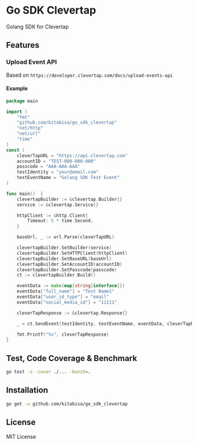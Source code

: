 # Go SDK Clevertap
Golang SDK for Clevertap

## Features
### Upload Event API
Based on `https://developer.clevertap.com/docs/upload-events-api`

#### Example
```go
package main

import (
	"fmt"
	"github.com/kitabisa/go_sdk_clevertap"
	"net/http"
	"net/url"
	"time"
)
const (
	cleverTapURL = "https://api.clevertap.com"
	accountID = "TEST-000-000-000"
	passcode = "AAA-AAA-AAA"
	testIdentity = "your@email.com"
	testEventName = "Golang SDK Test Event"
)

func main()  {
	clevertapBuilder := &clevertap.Builder{}
	service := &clevertap.Service{}

	httpClient := &http.Client{
		Timeout: 5 * time.Second,
	}

	baseUrl, _ := url.Parse(cleverTapURL)

	clevertapBuilder.SetBuilder(service)
	clevertapBuilder.SetHTTPClient(httpClient)
	clevertapBuilder.SetBaseURL(baseUrl)
	clevertapBuilder.SetAccountID(accountID)
	clevertapBuilder.SetPasscode(passcode)
	ct := clevertapBuilder.Build()

	eventData := make(map[string]interface{})
	eventData["full_name"] = "Test Name1"
	eventData["user_id_type"] = "email"
	eventData["social_media_id"] = "11111"

	cleverTapResponse := &clevertap.Response{}

	_ = ct.SendEvent(testIdentity, testEventName, eventData, cleverTapResponse)

	fmt.Printf("%v", cleverTapResponse)
}
```

## Test, Code Coverage & Benchmark
```bash
go test -v -cover ./... -bench=.
```

## Installation
```bash
go get -u github.com/kitabisa/go_sdk_clevertap
```


## License
MIT License